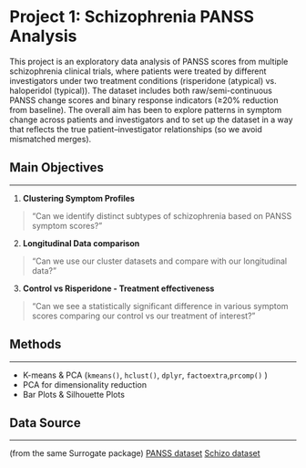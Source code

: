 # Project 1: Schizophrenia PANSS Analysis

This project is an exploratory data analysis of PANSS scores from multiple schizophrenia clinical trials, where patients were treated by different investigators under two treatment conditions (risperidone (atypical) vs. haloperidol (typical)). 
The dataset includes both raw/semi-continuous PANSS change scores and binary response indicators (≥20% reduction from baseline). 
The overall aim has been to explore patterns in symptom change across patients and investigators and to set up the dataset in a way that reflects the true patient–investigator relationships (so we avoid mismatched merges).

## Main Objectives 
---
1. **Clustering Symptom Profiles**
> “Can we identify distinct subtypes of schizophrenia based on PANSS symptom scores?”
2. **Longitudinal Data comparison**
> “Can we use our cluster datasets and compare with our longitudinal data?”
3. **Control vs Risperidone - Treatment effectiveness**
> “Can we see a statistically significant difference in various symptom scores comparing our control vs our treatment of interest?”

## Methods
---
- K-means & PCA (`kmeans()`, `hclust()`, `dplyr`, `factoextra`,`prcomp()` )
- PCA for dimensionality reduction
- Bar Plots & Silhouette Plots

## Data Source 
---
(from the same Surrogate package)
[PANSS dataset](https://r-packages.io/datasets/PANSS)
[Schizo dataset](https://r-packages.io/datasets/Schizo)
